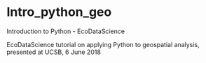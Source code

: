 # Intro_python_geo
Introduction to Python - EcoDataScience

EcoDataScience tutorial on applying Python to geospatial analysis, presented at UCSB, 6 June 2018
